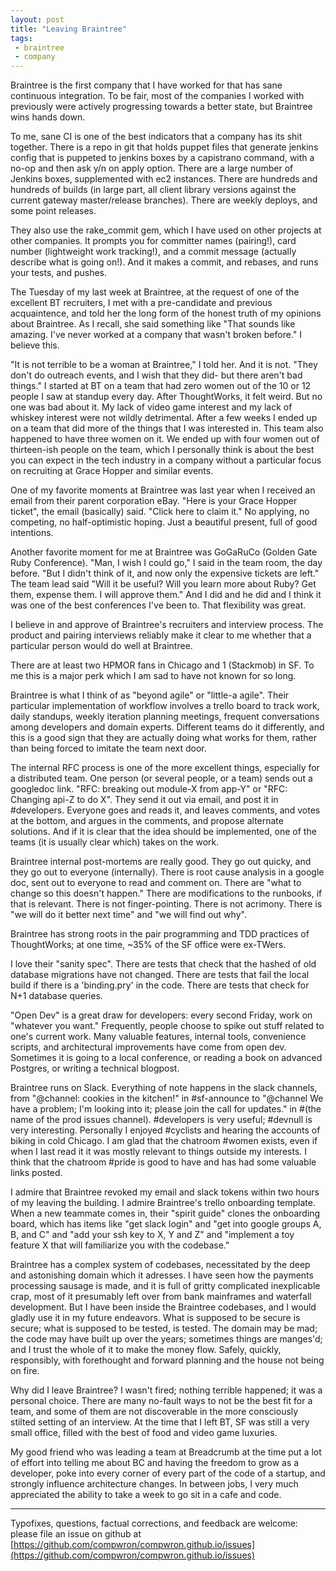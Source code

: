 ```yaml
---
layout: post
title: "Leaving Braintree"
tags:
 - braintree
 - company
---
```


Braintree is the first company that I have worked for that has sane continuous integration. To be fair, most of the companies I worked with previously were actively progressing towards a better state, but Braintree wins hands down.

To me, sane CI is one of the best indicators that a company has its shit together. There is a repo in git that holds puppet files that generate jenkins config that is puppeted to jenkins boxes by a capistrano command, with a no-op and then ask y/n on apply option. There are a large number of Jenkins boxes, supplemented with ec2 instances. There are hundreds and hundreds of builds (in large part, all client library versions against the current gateway master/release branches). There are weekly deploys, and some point releases.

They also use the rake_commit gem, which I have used on other projects at other companies. It prompts you for committer names (pairing!), card number (lightweight work tracking!), and a commit message (actually describe what is going on!). And it makes a commit, and rebases, and runs your tests, and pushes.

The Tuesday of my last week at Braintree, at the request of one of the excellent BT recruiters, I met with a pre-candidate and previous acquaintence, and told her the long form of the honest truth of my opinions about Braintree. As I recall, she said something like "That sounds like amazing. I've never worked at a company that wasn't broken before." I believe this.

"It is not terrible to be a woman at Braintree," I told her. And it is not. "They don't do outreach events, and I wish that they did- but there aren't bad things." I started at BT on a team that had zero women out of the 10 or 12 people I saw at standup every day. After ThoughtWorks, it felt weird. But no one was bad about it. My lack of video game interest and my lack of whiskey interest were not wildly detrimental. After a few weeks I ended up on a team that did more of the things that I was interested in. This team also happened to have three women on it. We ended up with four women out of thirteen-ish people on the team, which I personally think is about the best you can expect in the tech industry in a company without a particular focus on recruiting at Grace Hopper and similar events.

One of my favorite moments at Braintree was last year when I received an email from their parent corporation eBay. "Here is your Grace Hopper ticket", the email (basically) said. "Click here to claim it." No applying, no competing, no half-optimistic hoping. Just a beautiful present, full of good intentions.

Another favorite moment for me at Braintree was GoGaRuCo (Golden Gate Ruby Conference). "Man, I wish I could go," I said in the team room, the day before. "But I didn't think of it, and now only the expensive tickets are left." The team lead said "Will it be useful? Will you learn more about Ruby? Get them, expense them. I will approve them." And I did and he did and I think it was one of the best conferences I've been to. That flexibility was great.

I believe in and approve of Braintree's recruiters and interview process. The product and pairing interviews reliably make it clear to me whether that a particular person would do well at Braintree.

There are at least two HPMOR fans in Chicago and 1 (Stackmob) in SF. To me this is a major perk which I am sad to have not known for so long.

Braintree is what I think of as "beyond agile" or "little-a agile". Their particular implementation of workflow involves a trello board to track work, daily standups, weekly iteration planning meetings, frequent conversations among developers and domain experts. Different teams do it differently, and this is a good sign that they are actually doing what works for them, rather than being forced to imitate the team next door.

The internal RFC process is one of the more excellent things, especially for a distributed team. One person (or several people, or a team) sends out a googledoc link. "RFC: breaking out module-X from app-Y" or "RFC: Changing api-Z to do X". They send it out via email, and post it in #developers. Everyone goes and reads it, and leaves comments, and votes at the bottom, and argues in the comments, and propose alternate solutions. And if it is clear that the idea should be implemented, one of the teams (it is usually clear which) takes on the work.

Braintree internal post-mortems are really good. They go out quicky, and they go out to everyone (internally). There is root cause analysis in a google doc, sent out to everyone to read and comment on. There are "what to change so this doesn't happen." There are modifications to the runbooks, if that is relevant. There is not finger-pointing. There is not acrimony. There is "we will do it better next time" and "we will find out why".

Braintree has strong roots in the pair programming and TDD practices of ThoughtWorks; at one time, ~35% of the SF office were ex-TWers.

I love their "sanity spec". There are tests that check that the hashed of old database migrations have not changed. There are tests that fail the local build if there is a 'binding.pry' in the code. There are tests that check for N+1 database queries.

"Open Dev" is a great draw for developers: every second Friday, work on "whatever you want." Frequently, people choose to spike out stuff related to one's current work. Many valuable features, internal tools, convenience scripts, and architectural improvements have come from open dev. Sometimes it is going to a local conference, or reading a book on advanced Postgres, or writing a technical blogpost.

Braintree runs on Slack. Everything of note happens in the slack channels, from "@channel: cookies in the kitchen!" in #sf-announce to "@channel We have a problem; I'm looking into it; please join the call for updates." in #(the name of the prod issues channel). #developers is very useful; #devnull is very interesting. Personally I enjoyed #cyclists and hearing the accounts of biking in cold Chicago. I am glad that the chatroom #women exists, even if when I last read it it was mostly relevant to things outside my interests. I think that the chatroom #pride is good to have and has had some valuable links posted.

I admire that Braintree revoked my email and slack tokens within two hours of my leaving the building. I admire Braintree's trello onboarding template. When a new teammate comes in, their "spirit guide" clones the onboarding board, which has items like "get slack login" and "get into google groups A, B, and C" and "add your ssh key to X, Y and Z" and "implement a toy feature X that will familiarize you with the codebase."

Braintree has a complex system of codebases, necessitated by the deep and astonishing domain which it adresses. I have seen how the payments processing sausage is made, and it is full of gritty complicated inexplicable crap, most of it presumably left over from bank mainframes and waterfall development. But I have been inside the Braintree codebases, and I would gladly use it in my future endeavors. What is supposed to be secure is secure; what is supposed to be tested, is tested. The domain may be mad; the code may have built up over the years; sometimes things are manges'd; and I trust the whole of it to make the money flow. Safely, quickly, responsibly, with forethought and forward planning and the house not being on fire.

Why did I leave Braintree? I wasn't fired; nothing terrible happened; it was a personal choice. There are many no-fault ways to not be the best fit for a team, and some of them are not discoverable in the more consciously stilted setting of an interview. At the time that I left BT, SF was still a very small office, filled with the best of food and video game luxuries.

My good friend who was leading a team at Breadcrumb at the time put a lot of effort into telling me about BC and having the freedom to grow as a developer, poke into every corner of every part of the code of a startup, and strongly influence architecture changes. In between jobs, I very much appreciated the ability to take a week to go sit in a cafe and code.


------


Typofixes, questions, factual corrections, and feedback are welcome: please file an issue on github at [https://github.com/compwron/compwron.github.io/issues](https://github.com/compwron/compwron.github.io/issues)
